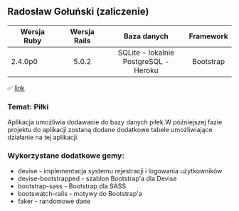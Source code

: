 ## Radosław Gołuński (zaliczenie)

| Wersja Ruby   | Wersja Rails  | Baza danych            | Framework |
| ------------- |:-------------:|:----------------------:|:---------:|
| 2.4.0p0       | 5.0.2         | SQLite - lokalnie<br />PostgreSQL - Heroku      | Bootstrap |

:white_check_mark: [link](https://nameless-hamlet-16520.herokuapp.com/)



### Temat: Piłki
Aplikacja umożliwia dodawanie do bazy danych piłek.W późniejszej fazie projektu do aplikacji zostaną
dodane dodatkowe tabele umożliwiające działanie na tej aplikacji.

### Wykorzystane dodatkowe gemy:
- devise - implementacja systemu rejestracji i logowania użytkowników
- devise-bootstrapped - szablon Bootstrap'a dla Devise
- bootstrap-sass - Bootstrap dla SASS
- bootswatch-rails - motywy do Bootstrap'a
- faker - randomowe dane
